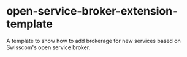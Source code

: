 # open-service-broker-extension-template
A template to show how to add brokerage for new services based on Swisscom's open service broker.